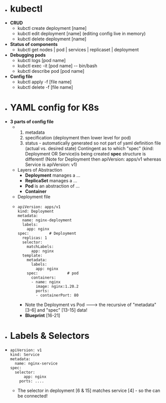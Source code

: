 - # kubectl
- **CRUD**
	- kubctl create deployment [name]
	- kubctl edit deployment [name]    (editing config live in memory)
	- kubctl delete deployment [name]
- **Status of components**
	- kubctl get nodes | pod | services | replicaset | deployment
- **Debugging pods**
	- kubctl logs [pod name]
	- kubctl exec -it [pod name] -- bin/bash
	- kubctl describe pod [pod name]
- **Config file**
	- kubctl apply -f [file name]
	- kubctl delete -f [file name]
- # YAML config for K8s
- **3 parts of config file**
	- 1. metadata
	  2. specification  (deployment then lower level for pod)
	  3. status - automatically generated so not part of yaml definition file  (actual vs. desired state)
	  Contingent as to which "spec" (kind: Deployment OR Service)is being created **spec** structure is different! 
	                           (Note for Deployment then apiVersion: apps/v1 whereas Service is apiVersion: v1)
	- Layers of Abstraction
		- **Deployment** manages a ...
		- **ReplicaSet** manages a  ...
		- **Pod** is an abstraction of ...
		- **Container**
	- Deployment file
	- ```
	  apiVersion: apps/v1
	  kind: Deployment
	  metadata:
	    name: nginx-deployment
	    labels:
	      app: nginx
	  spec:         # Deployment
	    replicas: 1
	    selector:
	      matchLabels: 
	        app: nginx
	    template:
	      metadata:
	        labels:
	          app: nginx
	      spec:             # pod
	        containers:
	        - name: nginx
	          image: nginx:1.20.2
	          ports:
	          - containerPort: 80
	  ```
		- Note the Deployment vs Pod ---> the recursive of "metadata" [3-6] and "spec" [13-15] data!
		- **Blueprint** [16-21]
- # Labels & Selectors
- ```
  apiVersion: v1
  kind: Service
  metadata:
    name: nginx-service
  spec:
    selector:
    	app: nginx
      ports: ....
  ```
	- The selector in deployment [6 & 15] matches service  [4] - so the can be connected!